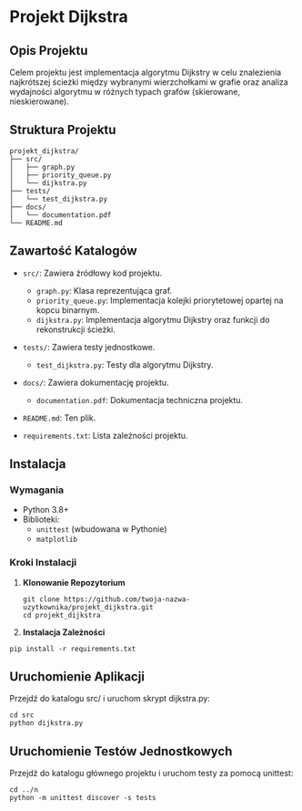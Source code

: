 # Projekt Dijkstra

## **Opis Projektu**

Celem projektu jest implementacja algorytmu Dijkstry w celu znalezienia najkrótszej ścieżki między wybranymi wierzchołkami w grafie oraz analiza wydajności algorytmu w różnych typach grafów (skierowane, nieskierowane).

## **Struktura Projektu**

```
projekt_dijkstra/
├── src/
│   ├── graph.py
│   ├── priority_queue.py
│   └── dijkstra.py
├── tests/
│   └── test_dijkstra.py
├── docs/
│   └── documentation.pdf
└── README.md
```

## **Zawartość Katalogów**

- `src/`: Zawiera źródłowy kod projektu.
  - `graph.py`: Klasa reprezentująca graf.
  - `priority_queue.py`: Implementacja kolejki priorytetowej opartej na kopcu binarnym.
  - `dijkstra.py`: Implementacja algorytmu Dijkstry oraz funkcji do rekonstrukcji ścieżki.

- `tests/`: Zawiera testy jednostkowe.
  - `test_dijkstra.py`: Testy dla algorytmu Dijkstry.

- `docs/`: Zawiera dokumentację projektu.
  - `documentation.pdf`: Dokumentacja techniczna projektu.

- `README.md`: Ten plik.

- `requirements.txt`: Lista zależności projektu.

## **Instalacja**

### **Wymagania**

- Python 3.8+
- Biblioteki:
  - `unittest` (wbudowana w Pythonie)
  - `matplotlib`

### **Kroki Instalacji**

1. **Klonowanie Repozytorium**

   ```console
   git clone https://github.com/twoja-nazwa-uzytkownika/projekt_dijkstra.git
   cd projekt_dijkstra
2. **Instalacja Zależności**
```console
pip install -r requirements.txt

```
## **Uruchomienie Aplikacji**

Przejdź do katalogu src/ i uruchom skrypt dijkstra.py:

```console
cd src
python dijkstra.py

```
## **Uruchomienie Testów Jednostkowych**
Przejdź do katalogu głównego projektu i uruchom testy za pomocą unittest:

```console
cd ../n
python -m unittest discover -s tests
```

